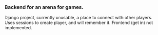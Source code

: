 ### Backend for an arena for games.

Django project, currently unusable, a place to connect with other players. Uses sessions to create player, and will remember it. Frontend (get in) not implemented.